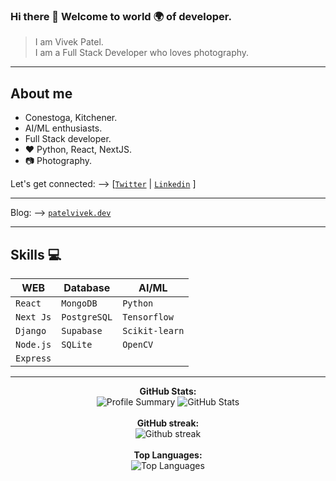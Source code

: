 ### Hi there 👋 Welcome to world 🌍 of developer.
  > I am Vivek Patel.<br>
  > I am a Full Stack Developer who loves photography.<br>

---

## About me
- Conestoga, Kitchener.<br>
- AI/ML enthusiasts.<br>
- Full Stack developer. <br>
- :heart: Python, React, NextJS. <br/>
- :camera: Photography.<br>

Let's get connected: --> [[`Twitter`](https://www.twitter.com/patelvivekdev) | [`Linkedin`](https://www.linkedin.com/in/patelvivekdev/) ]

--- 

Blog:  --> [`patelvivek.dev`](https://patelvivek.dev/blog)
  
---
## Skills :computer:


| **WEB**       |**Database**    | **AI/ML**     |
| ------------- | -------------- | ------------- |
| `React`       | `MongoDB`      | `Python`      |
| `Next Js`     | `PostgreSQL`   | `Tensorflow`  |
| `Django`      | `Supabase`     | `Scikit-learn`|
| `Node.js`     | `SQLite`       | `OpenCV`      |
| `Express`     |                |               |


---

<p align="center">
  <b>GitHub Stats:</b><br/>
  <img alt="Profile Summary" src="http://github-profile-summary-cards.vercel.app/api/cards/profile-details?username=patelvivekdev&theme=github">
  <img alt="GitHub Stats" src="https://github-readme-stats-git-masterrstaa-rickstaa.vercel.app/api?username=patelvivekdev&count_private=true&&show_icons=true&theme=dark"/>
  <br/>
  <br/>
  <b>GitHub streak:</b><br/>
  <img alt="Github streak" src="https://streak-stats.demolab.com/?user=patelvivekdev&theme=onedark"/>
  <br/>
  <br/>
  <b>Top Languages:</b><br/>
    <img alt="Top Languages" src="https://github-readme-stats.vercel.app/api/top-langs/?username=patelvivekdev&hide=jupyter%20notebook">
  <br/>
  <br/>
</p>

